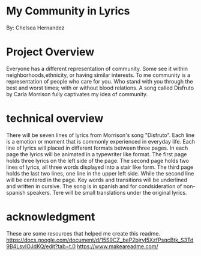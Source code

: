 # My Community in Lyrics
By: Chelsea Hernandez
# Project Overview
Everyone has a different representation of community. Some see it within neighborhoods,ethnicity, or having similar interests. To me community is a representation of people who care for you. Who stand with you through the best and worst times; with or without blood relations. A song called Disfruto by Carla Morrison fully captivates my idea of community.

# technical overview
There will be seven lines of lyrics from Morrison's song "Disfruto". Each line is a emotion or moment that is commonly experienced in everyday life. Each line of lyrics will placed in different formats between three pages.
In each page the lyrics will be animated in a typewriter like format. The first page holds three lyrics on the left side of the page. The second page holds two lines of lyrics, all three words displayed into a stair like form. The third page holds the last two lines, one line in the upper left side. While the second line will be centered in the page. Key words and transitions will be underlined and written in cursive. The song is in spanish and for condsideration of non-spanish speakers. Tere will be small translations under the original lyrics.
# acknowledgment
These are some resources that helped me create this readme. 
https://docs.google.com/document/d/15S9CZ_beP2bjryI5XzfPsqcBtk_S3Td9B4LsvIOJdKQ/edit?tab=t.0
https://www.makeareadme.com/

